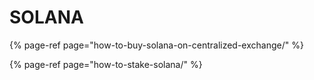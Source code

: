 # SOLANA

{% page-ref page="how-to-buy-solana-on-centralized-exchange/" %}

{% page-ref page="how-to-stake-solana/" %}



